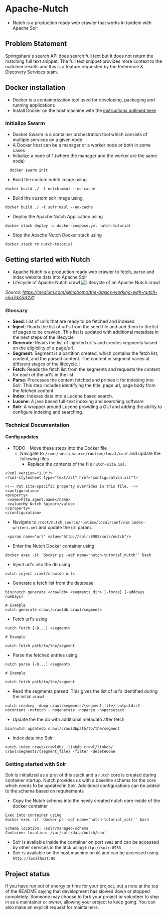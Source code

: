 # Apache-Nutch

* Nutch is a production ready web crawler that works in tandem with Apache Solr

## Problem Statement
Springshare's search API does search full text but it does not return the matching full text snippet. The full text snippet provides more context to the matched results and this is a feature requested by the Reference & Discovery Services team.

## Docker installation

* Docker is a containerization tool used for developing, packaging and running applications
* Install Docker on the host machine with the [instructions outlined here](https://docs.docker.com/engine/install/)
### Initialize Swarm

* Docker Swarm is a container orchestration tool which consists of multiple services on a given node
* A Docker host can be a manager or a worker node or both in some cases
* Initialize a node of 1 (where the manager and the worker are the same node) 
```
  docker swarm init
```
* Build the custom nutch image using
```
docker build ./ -t nutch:msul --no-cache
```
* Build the custom solr image using
```
docker build ./ -t solr:msul --no-cache
```
* Deploy the Apache Nutch Application using
```
docker stack deploy -c docker-compose.yml nutch-tutorial
```
* Stop the Apache Nutch Docker stack using
```
docker stack rm nutch-tutorial
```
## Getting started with Nutch

* Apache Nutch is a production ready web crawler to fetch, parse and index website data into Apache Solr
* Lifecycle of  Apache Nutch crawl
![Lifecycle of an Apache Nutch crawl](https://miro.medium.com/v2/resize:fit:1400/format:webp/0*P8r3uuWkzhlpVgk9.png)

_Source: https://medium.com/@mobomo/the-basics-working-with-nutch-e5a7d37af231_

### Glossary
* **Seed**: List of url's that are ready to be fetched and indexed
* **Inject**: Reads the list of url's from the seed file and add them to the list of pages to be crawled. This list is updated with additional metadata in the next steps of the lifecycle
* **Generate**: Reads the list of injected url's and creates segments based on the eligibility of a page/url.
* **Segment**: Segment is a partition created, which contains the fetch list, content, and the parsed content. The content in segment varies at different stages of the lifecycle. I 
* **Fetch**: Reads the fetch list from the segments and requests the content for each of the url's in the list
* **Parse**: Processes the content fetched and primes it for indexing into Solr. This step includes identifying the title, page url, page body from the fetched content.
* **Index**: Indexes data into a Lucene based search.
* **Lucene**: A java based full-text indexing and searching software
* **Solr**: A wrapper around Lucene providing a GUI and adding the ability to configure indexing and searching.

### Technical Documentation
#### Config updates
* TODO - Move these steps into the Docker file
	* Navigate to `/root/nutch_source/runtime/local/conf` and update the following files
		* Replace the contents of the file  `nutch-site.xml`. 
		
```
<?xml version="1.0"?>
<?xml-stylesheet type="text/xsl" href="configuration.xsl"?>

<!-- Put site-specific property overrides in this file. -->
<configuration>
<property>
 <name>http.agent.name</name>
 <value>My Nutch Spider</value>
</property>
</configuration>
```

* Navigate to `/root/nutch_source/runtime/local/conf/vim index-writers.xml` and update the url param.  
```
 <param name="url" value="http://solr:8983/solr/nutch"/>
```
* Enter the Nutch Docker container using 
```
docker exec -it `docker ps -aqf name='nutch-tutorial_nutch'` bash
```
* Inject url's into the db using
```
nutch inject crawl/crawldb urls
```
* Generate a fetch list from the database
```
bin/nutch generate <crawldb> <segments_dir> [-force] [-adddays numDays]

# Example
nutch generate crawl/crawldb crawl/segments
```
* Fetch url's using
```
nutch fetch [-D...] <segment>

# Example

nutch fetch path/to/the/segment
```
* Parse the fetched entries using 
```
nutch parse [-D...] <segment>

# Example

nutch fetch path/to/the/segment
```
* Read the segments parsed. This gives the list of url's identified during the initial crawl
```
nutch readseg -dump crawl/segments/{segment_file} outputdir2 -nocontent -nofetch - nogenerate -noparse -noparsetext
```
* Update the the db with additional metadata after fetch
```
bin/nutch updatedb crawl/crawldbpath/to/the/segment
```
* Index data into Solr
```
nutch index crawl/crawldb/ -linkdb crawl/linkdb/ crawl/segments/{segment_file} -filter -deleteGone
```

### Getting started with Solr
Solr is initialized as  a prat of this stack and a `nutch` core is created during container startup. Nutch provides us with a baseline schema for the core which needs to be updated in Solr. Additional configurations can be added to the schema based on requirements

* Copy the Nutch schema into the newly created nutch core inside of the docker container

```
Exec into container using 
docker exec -it `docker ps -aqf name='nutch-tutorial_solr'` bash 

Schema location: /solr/managed-schema
Container location: /var/solr/data/nutch/conf
```
* Solr is available inside the container on port `8983`  and can be accessed by other services in the atck using `http://solr:8983`
* Solr is available on the host machine on  `80`  and can be accessed  using `http://localhost:80`
## Project status
If you have run out of energy or time for your project, put a note at the top of the README saying that development has slowed down or stopped completely. Someone may choose to fork your project or volunteer to step in as a maintainer or owner, allowing your project to keep going. You can also make an explicit request for maintainers.
